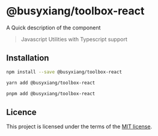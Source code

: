 # @busyxiang/toolbox-react

A Quick description of the component

> Javascript Utilities with Typescript support

## Installation

```bash
npm install --save @busyxiang/toolbox-react
```

```bash
yarn add @busyxiang/toolbox-react
```

```bash
pnpm add @busyxiang/toolbox-react
```

## Licence

This project is licensed under the terms of the
[MIT license](https://github.com/busyxiang/toolbox/blob/master/LICENSE).
